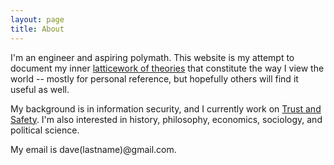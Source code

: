 ```yaml
---
layout: page
title: About
---
```


I'm an engineer and aspiring polymath. This website is my attempt to document my inner [latticework of theories](https://fs.blog/munger-worldly-wisdom/) that constitute the way I view the world -- mostly for personal reference, but hopefully others will find it useful as well.

My background is in information security, and I currently work on [Trust and Safety](https://cyber.fsi.stanford.edu/io/content/sio-trust-and-safety-project). I'm also interested in history, philosophy, economics, sociology, and political science.

My email is dave(lastname)@gmail.com.